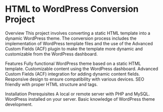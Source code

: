 # HTML to WordPress Conversion Project
Overview
This project involves converting a static HTML template into a dynamic WordPress theme. The conversion process includes the implementation of WordPress template files and the use of the Advanced Custom Fields (ACF) plugin to make the template more dynamic and customizable from the WordPress dashboard.

Features
Fully functional WordPress theme based on a static HTML template.
Customizable content using the WordPress dashboard.
Advanced Custom Fields (ACF) integration for adding dynamic content fields.
Responsive design to ensure compatibility with various devices.
SEO friendly with proper HTML structure and tags.

Installation
Prerequisites
A local or remote server with PHP and MySQL.
WordPress installed on your server.
Basic knowledge of WordPress theme development.
